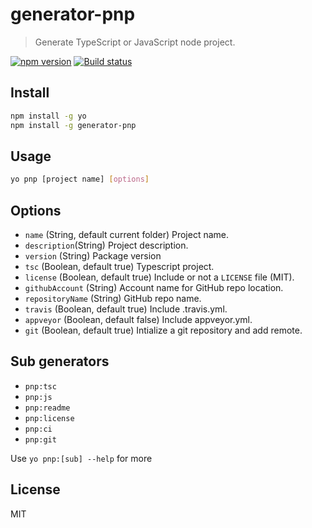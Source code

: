 # generator-pnp

> Generate TypeScript or JavaScript node project.

[![npm version][npm-image]][npm-url]
[![Build status][travis-image]][travis-url]

## Install

```sh
npm install -g yo
npm install -g generator-pnp
```

## Usage

```sh
yo pnp [project name] [options]
```

## Options

* `name` (String, default current folder) Project name.
* `description`(String) Project description.
* `version` (String) Package version
* `tsc` (Boolean, default true) Typescript project.
* `license` (Boolean, default true) Include or not a `LICENSE` file (MIT).
* `githubAccount` (String) Account name for GitHub repo location.
* `repositoryName` (String) GitHub repo name.
* `travis` (Boolean, default true) Include .travis.yml.
* `appveyor` (Boolean, default false) Include appveyor.yml.
* `git` (Boolean, default true) Intialize a git repository and add remote.

## Sub generators

* `pnp:tsc`
* `pnp:js`
* `pnp:readme`
* `pnp:license`
* `pnp:ci`
* `pnp:git`

Use `yo pnp:[sub] --help` for more

## License

MIT

[npm-image]: https://img.shields.io/npm/v/generator-pnp.svg
[npm-url]: https://www.npmjs.com/package/generator-pnp
[travis-image]: https://img.shields.io/travis/kukhariev/generator-pnp/master.svg
[travis-url]: https://travis-ci.org/kukhariev/generator-pnp

